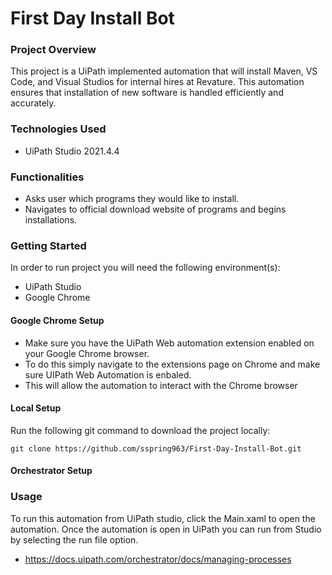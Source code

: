 # First Day Install Bot

### Project Overview

This project is a UiPath implemented automation that will install Maven, VS Code, and Visual Studios for internal hires at Revature. This automation ensures that installation of new software is handled efficiently and accurately.



### Technologies Used

- UiPath Studio 2021.4.4

### Functionalities

- Asks user which programs they would like to install.
- Navigates to official download website of programs and begins installations.

### Getting Started

In order to run project you will need the following environment(s):

- UiPath Studio
- Google Chrome

#### Google Chrome Setup

- Make sure you have the UiPath Web automation extension enabled on your Google Chrome browser.
- To do this simply navigate to the extensions page on Chrome and make sure UIPath Web Automation is enbaled.
- This will allow the automation to interact with the Chrome browser


#### Local Setup

Run the following git command to download the project locally:

```
git clone https://github.com/sspring963/First-Day-Install-Bot.git
```



#### Orchestrator Setup



### Usage

To run this automation from UiPath studio, click the Main.xaml to open the automation. Once the automation is open in UiPath you can run from Studio by selecting the run file option. 

- https://docs.uipath.com/orchestrator/docs/managing-processes
